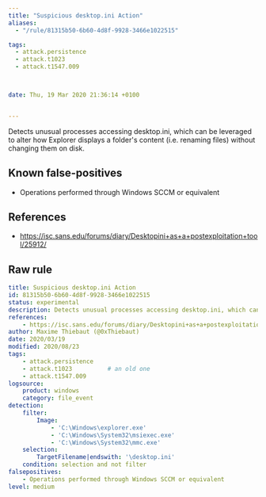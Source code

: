 ```yaml
---
title: "Suspicious desktop.ini Action"
aliases:
  - "/rule/81315b50-6b60-4d8f-9928-3466e1022515"

tags:
  - attack.persistence
  - attack.t1023
  - attack.t1547.009



date: Thu, 19 Mar 2020 21:36:14 +0100


---
```


Detects unusual processes accessing desktop.ini, which can be leveraged to alter how Explorer displays a folder's content (i.e. renaming files) without changing them on disk.

<!--more-->


## Known false-positives

* Operations performed through Windows SCCM or equivalent



## References

* https://isc.sans.edu/forums/diary/Desktopini+as+a+postexploitation+tool/25912/


## Raw rule
```yaml
title: Suspicious desktop.ini Action
id: 81315b50-6b60-4d8f-9928-3466e1022515
status: experimental
description: Detects unusual processes accessing desktop.ini, which can be leveraged to alter how Explorer displays a folder's content (i.e. renaming files) without changing them on disk.
references:
    - https://isc.sans.edu/forums/diary/Desktopini+as+a+postexploitation+tool/25912/
author: Maxime Thiebaut (@0xThiebaut)
date: 2020/03/19
modified: 2020/08/23
tags:
    - attack.persistence
    - attack.t1023          # an old one
    - attack.t1547.009
logsource:
    product: windows
    category: file_event
detection:
    filter:
        Image:
            - 'C:\Windows\explorer.exe'
            - 'C:\Windows\System32\msiexec.exe'
            - 'C:\Windows\System32\mmc.exe'
    selection:
        TargetFilename|endswith: '\desktop.ini'
    condition: selection and not filter
falsepositives:
    - Operations performed through Windows SCCM or equivalent
level: medium

```
